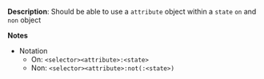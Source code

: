 __Description__: Should be able to use a `attribute` object within a `state` `on` and `non` object

__Notes__

+ Notation
    * On: `<selector><attribute>:<state>`
    * Non: `<selector><attribute>:not(:<state>)`